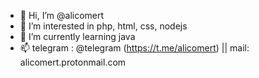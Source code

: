 - 👋 Hi, I’m @alicomert
- 👀 I’m interested in php, html, css, nodejs
- 🌱 I’m currently learning java
- 📫 telegram : @telegram (https://t.me/alicomert) || mail: alicomert.protonmail.com

<!---
alicomert/alicomert is a ✨ special ✨ repository because its `README.md` (this file) appears on your GitHub profile.
You can click the Preview link to take a look at your changes.
--->
